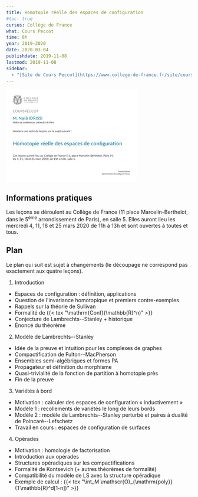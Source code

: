 ```yaml
---
title: Homotopie réelle des espaces de configuration
#toc: true
cursus: Collège de France
what: Cours Peccot
time: 8h
year: 2019–2020
date: 2020-03-04
publishdate: 2019-11-08
lastmod: 2019-11-08
sidebar:
  - "[Site du Cours Peccot](https://www.college-de-france.fr/site/cours-peccot/guestlecturer-2019-2020__1.htm)"
---
```


<div class="float-md-right"><a href="affiche_peccot.pdf"><img src="affiche_peccot.png" alt="Affiche du cours" class="img-thumbnail"></a></div>

## Informations pratiques

Les leçons se déroulent au Collège de France (11 place Marcelin-Berthelot, dans le 5<sup>ème</sup> arrondissement de Paris), en salle 5.
Elles auront lieu les mercredi 4, 11, 18 et 25 mars 2020 de 11h à 13h et sont ouvertes à toutes et tous.

<!--
<dl class="row mb-0">
<dt class="col-lg-3 col-sm-4 text-sm-right">mercredi 4 mars (11h–13h)</dt>
<dd class="col-lg-9 col-sm-8">[plus d'informations à venir]</dd>
<dt class="col-lg-3 col-sm-4 text-sm-right">mercredi 11 mars (11h–13h)</dt>
<dd class="col-lg-9 col-sm-8">[plus d'informations à venir]</dd>
<dt class="col-lg-3 col-sm-4 text-sm-right">mercredi 18 mars (11h–13h)</dt>
<dd class="col-lg-9 col-sm-8">[plus d'informations à venir]</dd>
<dt class="col-lg-3 col-sm-4 text-sm-right">mercredi 25 mars (11h–13h)</dt>
<dd class="col-lg-9 col-sm-8">[plus d'informations à venir]</dd>
</dl>
-->

## Plan

Le plan qui suit est sujet à changements (le découpage ne correspond pas exactement aux quatre leçons).

1. Introduction
 - Espaces de configuration : définition, applications
 - Question de l'invariance homotopique et premiers contre-exemples
 - Rappels sur la théorie de Sullivan
 - Formalité de {{< tex "\mathrm{Conf}(\mathbb{R}^n)" >}}
 - Conjecture de Lambrechts--Stanley + historique
 - Énoncé du théorème
2. Modèle de Lambrechts--Stanley
 - Idée de la preuve et intuition pour les complexes de graphes
 - Compactification de Fulton--MacPherson
 - Ensembles semi-algébriques et formes PA
 - Propagateur et définition du morphisme
 - Quasi-trivialité de la fonction de partition à homotopie près
 - Fin de la preuve
3. Variétés à bord
 - Motivation : calculer des espaces de configuration « inductivement »
 - Modèle 1 : recollements de variétés le long de leurs bords
 - Modèle 2 : modèle de Lambrechts--Stanley perturbé et paires à dualité de Poincaré--Lefschetz
 - Travail en cours : espaces de configuration de surfaces
4. Opérades
 - Motivation : homologie de factorisation
 - Introduction aux opérades
 - Structures opéradiques sur les compactifications
 - Formalité de Kontsevich (+ autres théorèmes de formalité)
 - Compatibilité du modèle de LS avec la structure opéradique
 - Exemple de calcul : {{< tex "\int_M \mathscr{O}_{\mathrm{poly}}(T\mathbb{R}^d[1-n])" >}}

